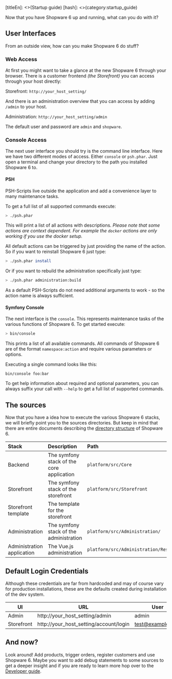 [titleEn]: <>(Startup guide)
[hash]: <>(category:startup_guide)

Now that you have Shopware 6 up and running, what can you do with it?

## User Interfaces

From an outside view, how can you make Shopware 6 do stuff?

### Web Access

At first you might want to take a glance at the new Shopware 6 through your browser. There is a customer 
frontend *(the Storefront)* you can access through your host directly: 

Storefront: `http://your_host_setting/`

And there is an administration overview that you can access by adding `/admin` to your host.

Administration: `http://your_host_setting/admin`

The default user and password are `admin` and `shopware`.

### Console Access

The next user interface you should try is the command line interface. Here we have two different modes of 
access. Either `console` or `psh.phar`. Just open a terminal and change your directory to the path you 
installed Shopware 6 to.

#### PSH

PSH-Scripts live outside the application and add a convenience layer to many maintenance tasks.

To get a full list of all supported commands execute:

```bash
> ./psh.phar
```

This will print a list of all actions with descriptions. *Please note that some actions are context dependent.
For example the `docker` actions are only working if you use the docker setup.*

All default actions can be triggered by just providing the name of the action. So if you want to reinstall
Shopware 6 just type:

```bash
> ./psh.phar install
```

Or if you want to rebuild the administration specifically just type:

```bash
> ./psh.phar administration:build
```

As a default PSH-Scripts do not need additional arguments to work - so the action name is always sufficient. 

#### Symfony Console

The next interface is the `console`. This represents maintenance tasks of the various functions of Shopware 6.
To get started execute: 

```bash
> bin/console
```

This prints a list of all available commands. All commands of Shopware 6 are of the format `namespace:action` 
and require various parameters or options.

Executing a single command looks like this:

```
bin/console foo:bar
```

To get help information about required and optional parameters, you can always suffix your call 
with `--help` to get a full list of supported commands.

## The sources

Now that you have a idea how to execute the various Shopware 6 stacks, we will briefly point you to the 
sources directories. But keep in mind that there are entire documents describing 
the [directory structure](./../../60-references-internals/70-other/10-directory-structure.md) of Shopware 6.

| Stack | Description | Path
| :---- | :---- | :----
| Backend | The symfony stack of the core application | `platform/src/Core`
| Storefront  | The symfony stack of the storefront | `platform/src/Storefront`
| Storefront template | The template for the storefront| | `platform/src/Storefront/Resources`
| Administration | The symfony stack of the administration | `platform/src/Administration/`
| Administration application | The Vue.js administration | `platform/src/Administration/Resources/app/administration`

## Default Login Credentials

Although these credentials are far from hardcoded and may of course vary for production installations,
these are the defaults created during installation of the dev system.

|  UI  | URL  | User | Password 
| ---- | ---- |----- | ----
| Admin | http://your_host_setting/admin | admin | shopware 
| Storefront | http://your_host_setting/account/login | test@example.com | shopware 

## And now?

Look around! Add products, trigger orders, register customers and use Shopware 6.
Maybe you want to add debug statements to some sources to get a deeper insight and if you are ready 
to learn more hop over to the [Developer guide](./../../20-developer-guide/__categoryInfo.md).
